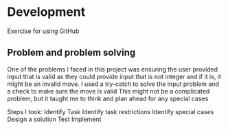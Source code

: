 # Development
Exercise for using GitHub 

## Problem and problem solving
One of the problems I faced in this project was ensuring the user provided input that is valid as they could provide input that is not integer and if it is, it might be an invalid move. I used a try-catch to solve the input problem and a check to make sure the move is valid
This might not be a complicated problem, but it taught me to think and plan ahead for any special cases

Steps I took:
Identify Task
Identify task restrictions
Identify special cases
Design a solution
Test
Implement